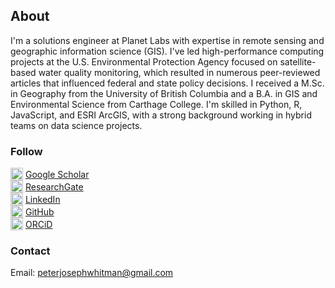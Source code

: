 ## About

I'm a solutions engineer at Planet Labs with expertise in remote sensing and geographic information science (GIS). I've led high-performance computing projects at the U.S. Environmental Protection Agency focused on satellite-based water quality monitoring, which resulted in numerous peer-reviewed articles that influenced federal and state policy decisions. I received a M.Sc. in Geography from the University of British Columbia and a B.A. in GIS and Environmental Science from Carthage College. I'm skilled in Python, R, JavaScript, and ESRI ArcGIS, with a strong background working in hybrid teams on data science projects.

### Follow
<div style="display: flex; align-items: center;">
  <img src="https://peterwhitman.github.io/logos/google_scholar.png" alt="google scholar logo" width="20px" height="20px">&nbsp;
  <a href="https://scholar.google.com/citations?user=LsvNktAAAAAJ&hl=en&authuser=1" class="follow">Google Scholar</a>
</div>

<div style="display: flex; align-items: center;">
  <img src="https://peterwhitman.github.io/logos/researchgate.png" alt="researchgate logo" width="20px" height="20px">&nbsp;
  <a href="https://www.researchgate.net/profile/Peter-Whitman-2" class="follow">ResearchGate</a>
</div>

<div style="display: flex; align-items: center;">
  <img src="https://peterwhitman.github.io/logos/linkedin.png" alt="linkedin logo" width="20px" height="20px">&nbsp;
  <a href="https://www.linkedin.com/in/peter-whitman/" class="follow">LinkedIn</a>
</div>

<div style="display: flex; align-items: center;">
  <img src="https://peterwhitman.github.io/logos/github.png" alt="github logo" width="20px" height="20px">&nbsp;
  <a href="https://github.com/peterwhitman" class="follow">GitHub</a>
</div>

<div style="display: flex; align-items: center;">
  <img src="https://peterwhitman.github.io/logos/orcid.png" alt="orcid logo" width="20px" height="20px">&nbsp;
  <a href="https://orcid.org/0000-0001-9207-0177" class="follow">ORCiD</a>
</div>


### Contact 

Email: [peterjosephwhitman@gmail.com](peterjosephwhitman@gmail.com)


